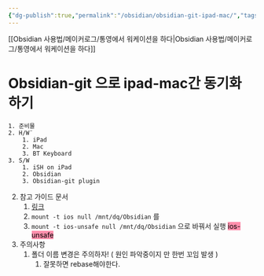 ```yaml
---
{"dg-publish":true,"permalink":"/obsidian/obsidian-git-ipad-mac/","tags":["gardenEntry"]}
---
```



[[Obsidian 사용법/메이커로그/통영에서 워케이션을 하다\|Obsidian 사용법/메이커로그/통영에서 워케이션을 하다]]


# Obsidian-git 으로 ipad-mac간 동기화 하기 
	1. 준비물 
	2. H/W¨
		1. iPad
		2. Mac
		3. BT Keyboard
	3. S/W
		1. iSH on iPad
		2. Obsidian
		3. Obsidian-git plugin
2. 참고 가이드 문서
	1. [링크](https://gist.github.com/DannyQuah/f686c0e43b741468e12515cd79017489)
	2. ```mount -t ios null /mnt/dq/Obsidian```  를 
	3. ```mount -t ios-unsafe null /mnt/dq/Obsidian``` 으로 바꿔서 실행 <mark style="background: #FF5582A6;">ios-unsafe</mark>
3. 주의사항
	1. 폴더 이름 변경은 주의하자! ( 원인 파악중이지 만 한번 꼬임 발생 )
		1. 잘못하면 rebase해야한다. 